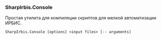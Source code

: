 ﻿### SharpIrbis.Console

Простая утилита для компиляции скриптов для мелкой автоматизации ИРБИС.

```
SharpIrbis.Console [options] <input files> [-- arguments]
```

